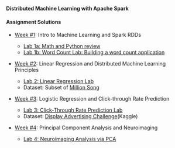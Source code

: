 **Distributed Machine Learning with Apache Spark**


#### Assignment Solutions

* [Week #1](./week_1): Intro to Machine Learning and Spark RDDs
    * [Lab 1a: Math and Python review](./week_1/cs120_lab1a_math_review.ipynb)
    * [Lab 1b: Word Count Lab: Building a word count application](./week_1/cs120_lab1b_word_count_rdd.ipynb)
    
* [Week #2](./week_2): Linear Regression and Distributed Machine Learning Principles
    * [Lab 2: Linear Regression Lab](./week_2/cs120_lab2_linear_regression_df.ipynb)
    * Dataset: Subset of [Million Song](http://labrosa.ee.columbia.edu/millionsong/)
    
* [Week #3](./week_3): Logistic Regression and Click-through Rate Prediction
    * [Lab 3: Click-Through Rate Prediction Lab](./week_3/cs120_lab3_ctr_df.ipynb)
    * Dataset: [Display Advertising Challenge](https://www.kaggle.com/c/criteo-display-ad-challenge)(Kaggle)
    
* [Week #4](./week_4): Principal Component Analysis and Neuroimaging
    * [Lab 4: Neuroimaging Analysis via PCA](./week_4/cs120_lab4_pca.ipynb)

